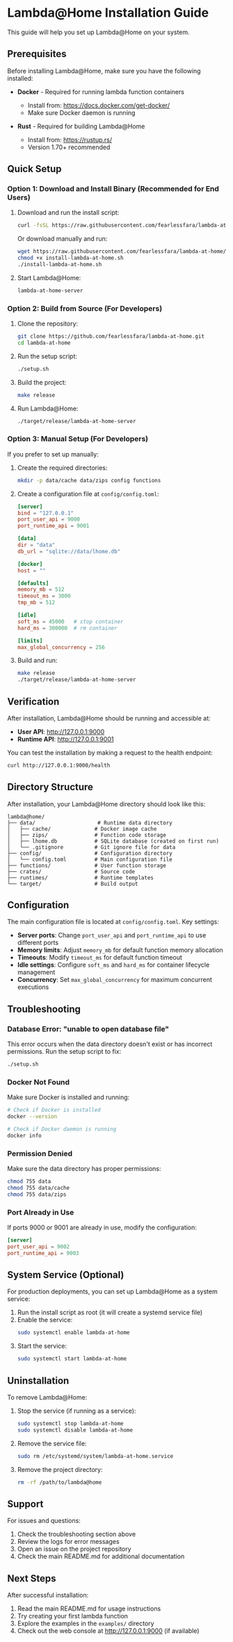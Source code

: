 # Lambda@Home Installation Guide

This guide will help you set up Lambda@Home on your system.

## Prerequisites

Before installing Lambda@Home, make sure you have the following installed:

- **Docker** - Required for running lambda function containers
  - Install from: https://docs.docker.com/get-docker/
  - Make sure Docker daemon is running

- **Rust** - Required for building Lambda@Home
  - Install from: https://rustup.rs/
  - Version 1.70+ recommended

## Quick Setup

### Option 1: Download and Install Binary (Recommended for End Users)

1. Download and run the install script:
   ```bash
   curl -fsSL https://raw.githubusercontent.com/fearlessfara/lambda-at-home/main/install-lambda-at-home.sh | bash
   ```
   
   Or download manually and run:
   ```bash
   wget https://raw.githubusercontent.com/fearlessfara/lambda-at-home/main/install-lambda-at-home.sh
   chmod +x install-lambda-at-home.sh
   ./install-lambda-at-home.sh
   ```

2. Start Lambda@Home:
   ```bash
   lambda-at-home-server
   ```

### Option 2: Build from Source (For Developers)

1. Clone the repository:
   ```bash
   git clone https://github.com/fearlessfara/lambda-at-home.git
   cd lambda-at-home
   ```

2. Run the setup script:
   ```bash
   ./setup.sh
   ```

3. Build the project:
   ```bash
   make release
   ```

4. Run Lambda@Home:
   ```bash
   ./target/release/lambda-at-home-server
   ```

### Option 3: Manual Setup (For Developers)

If you prefer to set up manually:

1. Create the required directories:
   ```bash
   mkdir -p data/cache data/zips config functions
   ```

2. Create a configuration file at `config/config.toml`:
   ```toml
   [server]
   bind = "127.0.0.1"
   port_user_api = 9000
   port_runtime_api = 9001

   [data]
   dir = "data"
   db_url = "sqlite://data/lhome.db"

   [docker]
   host = ""

   [defaults]
   memory_mb = 512
   timeout_ms = 3000
   tmp_mb = 512

   [idle]
   soft_ms = 45000   # stop container
   hard_ms = 300000  # rm container

   [limits]
   max_global_concurrency = 256
   ```

3. Build and run:
   ```bash
   make release
   ./target/release/lambda-at-home-server
   ```

## Verification

After installation, Lambda@Home should be running and accessible at:

- **User API**: http://127.0.0.1:9000
- **Runtime API**: http://127.0.0.1:9001

You can test the installation by making a request to the health endpoint:

```bash
curl http://127.0.0.1:9000/health
```

## Directory Structure

After installation, your Lambda@Home directory should look like this:

```
lambda@home/
├── data/                    # Runtime data directory
│   ├── cache/              # Docker image cache
│   ├── zips/               # Function code storage
│   ├── lhome.db            # SQLite database (created on first run)
│   └── .gitignore          # Git ignore file for data
├── config/                 # Configuration directory
│   └── config.toml         # Main configuration file
├── functions/              # User function storage
├── crates/                 # Source code
├── runtimes/               # Runtime templates
└── target/                 # Build output
```

## Configuration

The main configuration file is located at `config/config.toml`. Key settings:

- **Server ports**: Change `port_user_api` and `port_runtime_api` to use different ports
- **Memory limits**: Adjust `memory_mb` for default function memory allocation
- **Timeouts**: Modify `timeout_ms` for default function timeout
- **Idle settings**: Configure `soft_ms` and `hard_ms` for container lifecycle management
- **Concurrency**: Set `max_global_concurrency` for maximum concurrent executions

## Troubleshooting

### Database Error: "unable to open database file"

This error occurs when the data directory doesn't exist or has incorrect permissions. Run the setup script to fix:

```bash
./setup.sh
```

### Docker Not Found

Make sure Docker is installed and running:

```bash
# Check if Docker is installed
docker --version

# Check if Docker daemon is running
docker info
```

### Permission Denied

Make sure the data directory has proper permissions:

```bash
chmod 755 data
chmod 755 data/cache
chmod 755 data/zips
```

### Port Already in Use

If ports 9000 or 9001 are already in use, modify the configuration:

```toml
[server]
port_user_api = 9002
port_runtime_api = 9003
```

## System Service (Optional)

For production deployments, you can set up Lambda@Home as a system service:

1. Run the install script as root (it will create a systemd service file)
2. Enable the service:
   ```bash
   sudo systemctl enable lambda-at-home
   ```
3. Start the service:
   ```bash
   sudo systemctl start lambda-at-home
   ```

## Uninstallation

To remove Lambda@Home:

1. Stop the service (if running as a service):
   ```bash
   sudo systemctl stop lambda-at-home
   sudo systemctl disable lambda-at-home
   ```

2. Remove the service file:
   ```bash
   sudo rm /etc/systemd/system/lambda-at-home.service
   ```

3. Remove the project directory:
   ```bash
   rm -rf /path/to/lambda@home
   ```

## Support

For issues and questions:

1. Check the troubleshooting section above
2. Review the logs for error messages
3. Open an issue on the project repository
4. Check the main README.md for additional documentation

## Next Steps

After successful installation:

1. Read the main README.md for usage instructions
2. Try creating your first lambda function
3. Explore the examples in the `examples/` directory
4. Check out the web console at http://127.0.0.1:9000 (if available)
